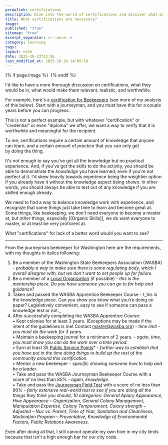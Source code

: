 ```yaml
---
permalink: certifications
description: Dive into the world of certifications and discover what makes them truly valuable and impactful. This note explores the balance between theoretical knowledge and hands-on experience, using the example of a beekeeping certification to illustrate the journey from novice to expert. Learn about the essential components that make certifications meaningful, such as mentorship, community involvement, and the ability to demonstrate real-world skills. Whether it's mastering organic skills or achieving proficiency in specialized fields, this discussion challenges you to rethink what certifications should entail and how they can be tailored to ensure genuine competence and recognition.
title: What certifications are necessary?
image:
published: "true"
sitemap: "true"
excerpt_separator: <!--more-->
category: learning
tags:
layout: note
date: 2025-10-23T13:56
last_modified_at: 2025-10-24 14:09:59
---
```



{% if page.image %} <img src="{{ page.image }}" alt=""> {% endif %}

I'd like to have a more thorough discussion on certifications, what they would be in, what would make them relevant, realistic, and worthwhile.   
  
For example, here's a [certification for Beekeepers](https://wasba.org/education/journeyman/) (see more of my analysis of this below). Start with a journeyman, and you must have this for a couple years before you can progress.  
  
This is not a perfect example, but with whatever "certification" or "credential" or even "diploma" we offer, we want a way to verify that it is worthwhile and meaningful for the recipient.   
  
To me, certifications require a certain amount of knowledge that anyone can learn, and a certain amount of _practice_ that you can only get by _doing_ the thing.   
  
It's not enough to say you've got all the knowledge but no practical experience. And, if you've got the skills to do the activity, you should be able to demonstrate the _knowledge_ you have learned, even if you're not perfect at it. I'd skew heavily towards experience being the weightier option if you already have it without the knowledge aspect being shown. In other words, you should always be able to test out of any knowledge if you are skilled enough already.   
  
We need to find a way to balance knowledge work with experience, and recognize that some things just take time to learn and become great at. Some things, like beekeeping, we don't need everyone to become a master at, but other things, especially [[Organic Skills]], we do want everyone to master, or at least be very proficient at.   
  
What "certifications" for lack of a better word would you want to see?   

---

  
  
From the journeyman beekeeper for Washington here are the requirements, with my thoughts in italics following:   
  
  

1. Be a member of the Washington State Beekeepers Association (WASBA) - _probably a way to make sure there is some regulating body, which I overall disagree with, but we don't want to set people up for failure._ 
2. Be a member of a [Local Organization](https://wasba.org/resources/local-organizations/) (if possible) - _this is the mentorship piece. Do you have someone you can go to for help and guidance?_ 
3. Taken and passed the WASBA Apprentice Beekeeper Course - t_his is the knowledge piece. Can you show you know what you're doing on paper? Legislatively convenient, easy to see if someone can pass a knowledge test or not._ 
4. After successfully completing the WASBA Apprentice Course:  
    • Kept colonies for at least 3 years. (Exceptions may be made if the intent of the guidelines is met Contact [master@wasba.org](mailto:master@wasba.org)) - _time limit - you must do the work for 3 years._   
    • Maintain a beekeeping journal for a minimum of 2 years. - _again, time, you must show you can do the work over a time period._   
    • Earn at least 35 [Public Service Points](https://wasba.org/education/journeyman/public-service-points/)* - _further way to establish that you have put in the time doing things to build up the rest of the community around this certification._   
    • Mentor a new beekeeper - _specific showing someone how to help and be a leader._   
    • Take and pass the WASBA Journeyman Beekeeper Course with a score of no less than 85% - _again, knowledge._   
    • Take and pass the [Journeyman Field Test](https://wasba.org/education/journeyman/beekeepers-field-test/) with a score of no less than 90% - _fairly extensive real-world test to see if you are doing all the things they think you should, 10 categories: General Apiary Appearance, Hive Appearance – Organization, General Colony Management, Manipulation Expertise, Colony Temperament, Colony strength – Adjusted – Nuc vs. Parent, Time of Year, Sanitation and Cleanliness, Medication Program – Preventative, Knowledge of Environmental Factors, Public Relations Awareness._

  
Even after doing all that, I still cannot operate my own hive in my city limits because that isn't a high enough bar for our city code.
